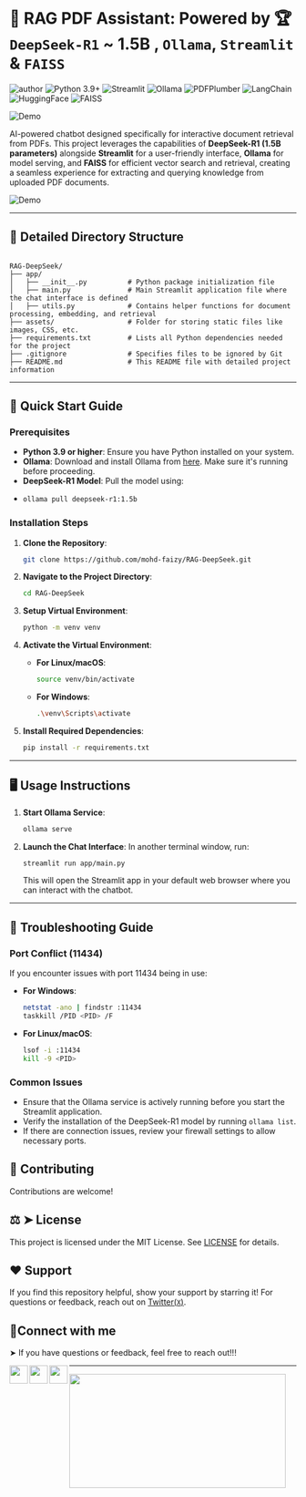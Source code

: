 # 🤖 RAG PDF Assistant: Powered by 🏆 `DeepSeek-R1` ~ 1.5B , `Ollama`, `Streamlit` & `FAISS`

![author](https://img.shields.io/badge/author-mohd--faizy-red)
![Python 3.9+](https://img.shields.io/badge/Python-3.9%2B-3776AB?logo=python&logoColor=white)
![Streamlit](https://img.shields.io/badge/Streamlit-FF4B4B?logo=streamlit&logoColor=white)
![Ollama](https://img.shields.io/badge/Ollama-0C0D0E?logo=ollama&logoColor=white)
![PDFPlumber](https://img.shields.io/badge/PDFPlumber-FF0000?logo=pdf&logoColor=white)
![LangChain](https://img.shields.io/badge/LangChain-00ADD8?logo=langchain&logoColor=white)
![HuggingFace](https://img.shields.io/badge/HuggingFace-FFD43B?logo=huggingface&logoColor=black)
![FAISS](https://img.shields.io/badge/FAISS-00A98F?logo=faiss&logoColor=white)


![Demo]()

AI-powered chatbot designed specifically for interactive document retrieval from PDFs. This project leverages the capabilities of **DeepSeek-R1 (1.5B parameters)** alongside **Streamlit** for a user-friendly interface, **Ollama** for model serving, and **FAISS** for efficient vector search and retrieval, creating a seamless experience for extracting and querying knowledge from uploaded PDF documents.

![Demo]()

---

## 📁 Detailed Directory Structure

```

RAG-DeepSeek/
├── app/
│   ├── __init__.py          # Python package initialization file
│   ├── main.py              # Main Streamlit application file where the chat interface is defined
│   ├── utils.py             # Contains helper functions for document processing, embedding, and retrieval
├── assets/                  # Folder for storing static files like images, CSS, etc.
├── requirements.txt         # Lists all Python dependencies needed for the project
├── .gitignore               # Specifies files to be ignored by Git
├── README.md                # This README file with detailed project information

```

---

## 🚀 Quick Start Guide

### Prerequisites

- **Python 3.9 or higher**: Ensure you have Python installed on your system.
- **Ollama**: Download and install Ollama from [here](https://ollama.ai/). Make sure it's running before proceeding.
- **DeepSeek-R1 Model**: Pull the model using:
- 
  ```bash
  ollama pull deepseek-r1:1.5b
  ```

### Installation Steps

1. __Clone the Repository__:

   ```bash
   git clone https://github.com/mohd-faizy/RAG-DeepSeek.git
   ```

2. __Navigate to the Project Directory__:

   ```bash
   cd RAG-DeepSeek
   ```

3. __Setup Virtual Environment__:

   ```bash
   python -m venv venv
   ```

4. __Activate the Virtual Environment__:
   - __For Linux/macOS__:

     ```bash
     source venv/bin/activate
     ```

   - __For Windows__:

     ```bash
     .\venv\Scripts\activate
     ```

5. __Install Required Dependencies__:

   ```bash
   pip install -r requirements.txt
   ```

---

## 🖥️ Usage Instructions

1. __Start Ollama Service__:

   ```bash
   ollama serve
   ```

2. __Launch the Chat Interface__:
   In another terminal window, run:

   ```bash
   streamlit run app/main.py
   ```

   This will open the Streamlit app in your default web browser where you can interact with the chatbot.

---

## 🔧 Troubleshooting Guide

### Port Conflict (11434)

If you encounter issues with port 11434 being in use:

- __For Windows__:

  ```bash
  netstat -ano | findstr :11434
  taskkill /PID <PID> /F
  ```

- __For Linux/macOS__:

  ```bash
  lsof -i :11434
  kill -9 <PID>
  ```

### Common Issues

- Ensure that the Ollama service is actively running before you start the Streamlit application.
- Verify the installation of the DeepSeek-R1 model by running `ollama list`.
- If there are connection issues, review your firewall settings to allow necessary ports.

## 🍰 Contributing

Contributions are welcome!

## ⚖ ➤ License

This project is licensed under the MIT License. See [LICENSE](LICENSE) for details.

## ❤️ Support

If you find this repository helpful, show your support by starring it! For questions or feedback, reach out on [Twitter(`X`)](https://twitter.com/F4izy).

## 🔗Connect with me

➤ If you have questions or feedback, feel free to reach out!!!

[<img align="left" src="https://cdn4.iconfinder.com/data/icons/social-media-icons-the-circle-set/48/twitter_circle-512.png" width="32px"/>][twitter]
[<img align="left" src="https://cdn-icons-png.flaticon.com/512/145/145807.png" width="32px"/>][linkedin]
[<img align="left" src="https://cdn-icons-png.flaticon.com/512/2626/2626299.png" width="32px"/>][Portfolio]

[twitter]: https://twitter.com/F4izy
[linkedin]: https://www.linkedin.com/in/mohd-faizy/
[Portfolio]: https://ai.stackexchange.com/users/36737/faizy?tab=profile

---

<img src="https://github-readme-stats.vercel.app/api?username=mohd-faizy&show_icons=true" width=380px height=200px />
